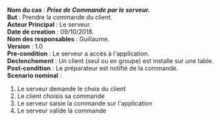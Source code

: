 **Nom du cas** : ***Prise de Commande par le serveur.***  
**But** : Prendre la commande du client.  
**Acteur Principal** : Le serveur.  
**Date de creation** : 09/10/2018.  
**Nom des responsables** : Guillaume.  
**Version** : 1.0  
**Pre-condition** : Le serveur a accès à l'application.  
**Declenchement** : Un client (seul ou en groupe) est installe sur une table.  
**Post-condition** : Le préparateur est notifié de la commande.  
**Scenario nominal** :   
 1. Le serveur demande le choix du client
 2. Le client choisis sa commande
 3. Le serveur saisie la commande sur l'application
 4. Le serveur valide la commande
